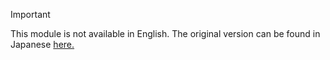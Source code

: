 > [!Important] 
> This module is not available in English. The original version can be found in Japanese [here.](https://docs.microsoft.com/ja-jp/learn/modules/teadasddf/overview)